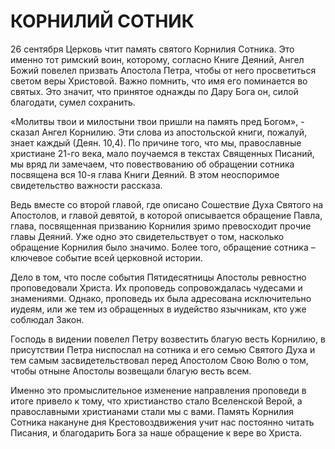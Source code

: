 # КОРНИЛИЙ СОТНИК

26 сентября Церковь чтит память святого Корнилия Сотника. Это именно тот римский воин, которому, согласно Книге Деяний, Ангел Божий повелел призвать Апостола Петра, чтобы от него просветиться светом веры Христовой. Важно помнить, что имя его поминается во святых. Это значит, что принятое однажды по Дару Бога он, силой благодати, сумел сохранить.

«Молитвы твои и милостыни твои пришли на память пред Богом», - сказал Ангел Корнилию. Эти слова из апостольской книги, пожалуй, знает каждый (Деян. 10,4). По причине того, что мы, православные христиане 21-го века, мало поучаемся в текстах Священных Писаний, мы вряд ли замечаем, что повествованию об обращении сотника посвящена вся 10-я глава Книги Деяний. В этом неоспоримое свидетельство важности рассказа.

Ведь вместе со второй главой, где описано Сошествие Духа Святого на Апостолов, и главой девятой, в которой описывается обращение Павла, глава, посвященная призванию Корнилия зримо превосходит прочие главы Деяний. Уже одно это свидетельствует о том, насколько обращение Корнилия было значимо. Более того, обращение сотника – ключевое событие всей церковной истории.

Дело в том, что после события Пятидесятницы Апостолы ревностно проповедовали Христа. Их проповедь сопровождалась чудесами и знамениями. Однако, проповедь их была адресована исключительно иудеям, или же тем из обращенных в иудейство язычникам, кто уже соблюдал Закон.

Господь в видении повелел Петру возвестить благую весть Корнилию, в присутствии Петра ниспослал на сотника и его семью Святого Духа и тем самым засвидетельствовал перед Апостолом Свою Волю о том, чтобы отныне Апостолы возвещали благую весть всем.

Именно это промыслительное изменение направления проповеди в итоге привело к тому, что христианство стало Вселенской Верой, а православными христианами стали мы с вами. Память Корнилия Сотника накануне дня Крестовоздвижения учит нас постоянно читать Писания, и благодарить Бога за наше обращение к вере во Христа.
